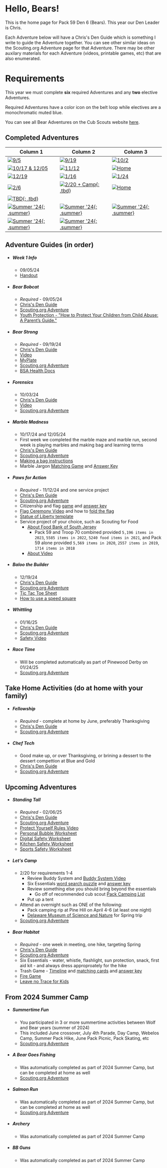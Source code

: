 # Hello, Bears!

This is the home page for Pack 59 Den 6 (Bears). This year our Den Leader is Chris.

Each Adventure below will have a Chris's Den Guide which is something I write to guide the Adventure together. You can see other similar ideas on the Scouting.org Adventure page for that Adventure. There may be other auxilary materials for each Adventure (videos, printable games, etc) that are also enumerated.  

# Requirements
This year we must complete **six** required Adventures and any **two** elective Adventures.

Required Adventures have a color icon on the belt loop while electives are a monochromatic muted blue.

You can see all Bear Adventures on the Cub Scouts website [here](https://www.scouting.org/programs/cub-scouts/adventures/bear/).

## Completed Adventures

| Column 1                                                                   | Column 2                                                                     | Column 3                                                              |
|----------------------------------------------------------------------------|------------------------------------------------------------------------------|-----------------------------------------------------------------------|
| [![9/5](img/loops/bear/bobcat.jpg)](#bear-bobcat)                          | [![9/19](img/loops/bear/strong.jpg)](#bear-strong)                           | [![10/2](img/loops/bear/forensics.jpg)](#forensics)                   |
| [![10/17 &amp; 12/05](img/loops/bear/marbles.jpg)](#marble-madness)        | [![11/12](img/loops/bear/paws.jpg)](#paws-for-action)                        | [![Home](img/loops/bear/fellowship.jpg)](#fellowship)                 |
| [![12/19](img/loops/bear/builder.jpg)](#baloo-the-builder)                 | [![1/16](img/loops/bear/whittling.jpg)](#whittling)                          | [![1/24](img/loops/bear/racetime.jpg)](#race-time)                    |
| [![2/6](img/loops/bear/standing.jpg)](#standing-tall)              | [![2/20 + Camp](img/loops/bear/camp.jpg){: .tbd}](#lets-camp)                | [![Home](img/loops/bear/cheftech.jpg)](#chef-tech)                    |
| [![TBD](img/loops/bear/habitat.jpg){: .tbd}](#bear-habitat)                |                                                                              |                                                                       |
| [![Summer '24](img/loops/bear/summertime.jpg){: .summer}](#summertime-fun) | [![Summer '24](img/loops/bear/fishing.jpg){: .summer}](#a-bear-goes-fishing) | [![Summer '24](img/loops/bear/salmonrun.jpg){: .summer}](#salmon-run) |
| [![Summer '24](img/loops/bear/archery.jpg){: .summer}](#archery)           | [![Summer '24](img/loops/bear/bb.jpg){: .summer}](#bb-guns)                  |                                                                       |


## Adventure Guides (in order)
* ##### Week 1 Info
    * 09/05/24
    * [Handout](https://1drv.ms/w/s!Amnwl-PZ2kHpktEhD2xd0Tvm6H30Wg?e=ze2ajC)

* ##### Bear Bobcat
    * _Required_ - 09/05/24
    * [Chris's Den Guide](https://1drv.ms/w/s!Amnwl-PZ2kHpktEbmigFS4uUfMyBVg)
    * [Scouting.org Adventure](https://www.scouting.org/cub-scout-adventures/bobcat-bear/)
    * [Youth Protection - "How to Protect Your Children from Child Abuse: A Parent’s Guide."](https://filestore.scouting.org/filestore/pdf/100-014_WEB.pdf)

* ##### Bear Strong 
    * _Required_ - 09/19/24
    * [Chris's Den Guide](https://1drv.ms/w/s!Amnwl-PZ2kHpktVNgAl12Mx7ZFhgGQ)
    * [Video](https://youtu.be/02E1468SdHg?feature=shared)
    * [MyPlate](https://www.myplate.gov/)
    * [Scouting.org Adventure](https://www.scouting.org/cub-scout-adventures/bear-strong/)
    * [BSA Health Docs](https://www.scouting.org/health-and-safety/ahmr/ )

* ##### Forensics 
    * 10/03/24
    * [Chris's Den Guide](https://1drv.ms/w/s!Amnwl-PZ2kHpktVKaZtuJweV20bM2A?e=sbfghC)
    * [Video](https://1drv.ms/v/s!Amnwl-PZ2kHpktVMS0FHLMqMIzfx3Q)
    * [Scouting.org Adventure](https://www.scouting.org/cub-scout-adventures/forensics/)

* ##### Marble Madness 
    * 10/17/24 and 12/05/24
    * First week we completed the marble maze and marble run, second week is playing marbles and making bag and learning terms
    * [Chris's Den Guide](https://1drv.ms/w/s!Amnwl-PZ2kHpktZYmVIZumfQ-PgtRQ?e=XvhYKc)
    * [Scouting.org Adventure](https://www.scouting.org/cub-scout-adventures/marble-madness/)
    * [Making a bag instructions](https://filestore.scouting.org/filestore/cubscouts/adventure-resources/bear/Bear%20Marble%20Madness%201%20No%20Sew%20Marble%20Bag.pdf)
    * Marble Jargon [Matching Game](https://filestore.scouting.org/filestore/cubscouts/adventure-resources/bear/Bear%20Marble%20Madness%202%20Marble%20Jargon.pdf) and [Answer Key](https://filestore.scouting.org/filestore/cubscouts/adventure-resources/bear/Bear%20Marble%20Madness%202%20Marble%20Jargon%20Key.pdf)

* ##### Paws for Action 
    * _Required_ - 11/12/24 and one service project
    * [Chris's Den Guide](https://1drv.ms/w/s!Amnwl-PZ2kHpkthfBpY0QazIIhf7rw?e=JqOwBP)
    * [Scouting.org Adventure](https://www.scouting.org/cub-scout-adventures/paws-for-action/)
    * Citizenship and flag [game](https://filestore.scouting.org/filestore/cubscouts/adventure-resources/bear/Bear%20Paws%20for%20Action%201%20Citizenship%20Flag%20Trivia.pdf) and [answer key](https://filestore.scouting.org/filestore/cubscouts/adventure-resources/bear/Bear%20Paws%20for%20Action%201%20Citizenship%20Flag%20Trivia%20key.pdf)
    * [Flag Ceremony Video](https://vimeo.com/348611068) and how to [fold the flag](https://scoutlife.org/video-audio/145871/how-to-display-and-fold-the-american-flag/)
    * [Statue of Liberty template](https://filestore.scouting.org/filestore/cubscouts/adventure-resources/bear/Bear%20Paws%20for%20Action%202%20Statue%20of%20Liberty.pdf)
    * Service project of your choice, such as Scouting for Food
        * [About Food Bank of South Jersey](https://foodbanksj.org/our-story/)
            * Pack 59 and Troop 70 combined provided `5,196 items in 2023`, `5585 items in 2022`, `5240 food items in 2021`, and Pack 59 alone provided `5,569 items in 2020`, `2557 items in 2019`, `1714 items in 2018`
        * [About Video](https://www.youtube.com/watch?v=U9ELW6oVAEE) 

* ##### Baloo the Builder 
    * 12/19/24
    * [Chris's Den Guide](https://1drv.ms/w/s!Amnwl-PZ2kHpkt52kf9Ktpu9oGKxEA?e=ZWBKnM)
    * [Scouting.org Adventure](https://www.scouting.org/cub-scout-adventures/baloo-the-builder/)
    * [Tic Tac Toe Sheet](https://filestore.scouting.org/filestore/cubscouts/adventure-resources/bear/Bear%20Baloo%20the%20Builder%205%20Tic-Tac-Toe%20Board.pdf)
    * [How to use a speed square](https://www.youtube.com/watch?v=gNhWpuWvtEA)

* ##### Whittling 
    * 01/16/25
    * [Chris's Den Guide](https://1drv.ms/w/s!Amnwl-PZ2kHpkt50k3bpQvkFgzDq7g?e=IjgNBJ)
    * [Scouting.org Adventure](https://www.scouting.org/cub-scout-adventures/whittling/)
    * [Safety Video](https://vimeo.com/948326811)

* ##### Race Time
    * Will be completed automatically as part of Pinewood Derby on 01/24/25
    * [Scouting.org Adventure](https://www.scouting.org/cub-scout-adventures/race-time-bear/)


## Take Home Activities (do at home with your family)

* ##### Fellowship
    * _Required_ - complete at home by June, preferably Thanksgiving
    * [Chris's Den Guide](https://1drv.ms/w/s!Amnwl-PZ2kHpktEei3lC38Odbcq8Jg?e=nlgIaD) 
    * [Scouting.org Adventure](https://www.scouting.org/cub-scout-adventures/fellowship/)

* ##### Chef Tech 
    * Good make up, or over Thanksgiving, or brining a dessert to the dessert compettion at Blue and Gold
    * [Chris's Den Guide](https://1drv.ms/w/s!Amnwl-PZ2kHpktEkORHCg-kCWCSFqg?e=C7wcml)
    * [Scouting.org Adventure](https://www.scouting.org/cub-scout-adventures/chef-tech/)



## Upcoming Adventures

* ##### Standing Tall
    * _Required_ - 02/06/25
    * [Chris's Den Guide](https://1drv.ms/w/s!Amnwl-PZ2kHpkthdtqkWdjsJYA_mIQ?e=C8jIDT)
    * [Scouting.org Adventure](https://www.scouting.org/cub-scout-adventures/standing-tall/)
    * [Protect Yourself Rules Video](https://vimeo.com/325064786)
    * [Personal Bubble Worksheet](https://filestore.scouting.org/filestore/cubscouts/adventure-resources/bear/Bear%20Standing%20Tall%202%20Personal%20Bubble%20worksheet.pdf)
    * [Digital Safety Worksheet](https://filestore.scouting.org/filestore/cubscouts/adventure-resources/bear/Bear%20Standing%20Tall%203%20Digital%20Safety%20Pledge.pdf)
    * [Kitchen Safety Worksheet](https://filestore.scouting.org/filestore/cubscouts/adventure-resources/bear/Bear%20Standing%20Tall%204%20Kitchen%20Safety.pdf)
    * [Sports Safety Worksheet](https://filestore.scouting.org/filestore/cubscouts/adventure-resources/bear/Bear%20Standing%20Tall%204%20Sport%20Safety%20Gear.pdf)

* ##### Let's Camp
    * 2/20 for requirements 1-4
        * Review Buddy System and [Buddy System Video](https://vimeo.com/498051032)
        * Six Essentials [word search puzzle](https://filestore.scouting.org/filestore/cubscouts/adventure-resources/bear/Bear%20Let%27s%20Camp%202%20Cub%20Scout%20Six%20Essentials%20Word%20Search.pdf) and [answer key](https://filestore.scouting.org/filestore/cubscouts/adventure-resources/bear/Bear%20Let%27s%20Camp%202%20Cub%20Scout%20Six%20Essentials%20Word%20SearchKey.pdf)
        * Review something else you should bring beyond the essentials
            * Go off of recommended cub scout [Pack Camping List](https://filestore.scouting.org/filestore/pdf/34-49.pdf)
        * Put up a tent
    * Attend an overnight such as ONE of the following:
        * Pack camping rip at Pine Hill on April 4-6 (at least one night)
        * [Delaware Museum of Science and Nature](https://delmns.org/) for Spring trip
    * [Scouting.org Adventure](https://www.scouting.org/cub-scout-adventures/lets-camp-bear/)

* ##### Bear Habitat
    * _Required_ - one week in meeting, one hike, targeting Spring
    * [Chris's Den Guide](https://1drv.ms/w/s!Amnwl-PZ2kHpkthbVlxQXZ5rTt6PMw?e=FgvYKh)
    * [Scouting.org Adventure](https://www.scouting.org/cub-scout-adventures/bear-habitat/)
    * Six Essentials - water, whistle, flashlight, sun protection, snack, first aid kit - and always dress approproately for the hike
    * Trash Game - [Timeline](https://filestore.scouting.org/filestore/cubscouts/adventure-resources/bear/Bear%20Habitat%204%20Trash%20Timeline.pdf) and [matching cards](https://filestore.scouting.org/filestore/cubscouts/adventure-resources/bear/Bear%20Habitat%204%20Trash%20Timeline%20Cards.pdf) and [answer key](https://filestore.scouting.org/filestore/cubscouts/adventure-resources/bear/Bear%20Habitat%204%20Trash%20Timeline%20Key.pdf)
    * [Fire Game](https://filestore.scouting.org/filestore/cubscouts/adventure-resources/bear/Bear%20Habitat%206%20Fire%20Danger%20Matching%20Game.pdf)
    * [Leave no Trace for Kids](https://1drv.ms/w/s!Amnwl-PZ2kHpksFYXPPVxRGT2Tu3gw?e=3XYUAh)


## From 2024 Summer Camp

* ##### Summertime Fun 
    * You participated in 3 or more summertime activities between Wolf and Bear years (summer of 2024)
    * This included June crossover, July 4th Parade, Day Camp, Webelos Camp, Summer Pack Hike, June Pack Picnic, Pack Skating, etc
    * [Scouting.org Adventure](https://www.scouting.org/cub-scout-adventures/summertime-fun-bear/)

* ##### A Bear Goes Fishing
    * Was automatically completed as part of 2024 Summer Camp, but can be completed at home as well
    * [Scouting.org Adventure](https://www.scouting.org/cub-scout-adventures/a-bear-goes-fishing/)

* ##### Salmon Run
    * Was automatically completed as part of 2024 Summer Camp, but can be completed at home as well
    * [Scouting.org Adventure](https://www.scouting.org/cub-scout-adventures/salmon-run/)

* ##### Archery
    * Was automatically completed as part of 2024 Summer Camp

* ##### BB Guns
    * Was automatically completed as part of 2024 Summer Camp